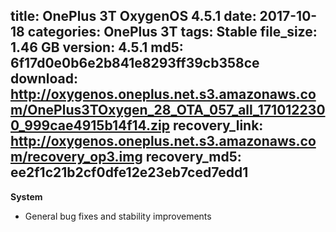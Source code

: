 title: OnePlus 3T OxygenOS 4.5.1
date: 2017-10-18
categories: OnePlus 3T
tags: Stable
file_size: 1.46 GB
version: 4.5.1
md5: 6f17d0e0b6e2b841e8293ff39cb358ce
download: http://oxygenos.oneplus.net.s3.amazonaws.com/OnePlus3TOxygen_28_OTA_057_all_1710122300_999cae4915b14f14.zip
recovery_link: http://oxygenos.oneplus.net.s3.amazonaws.com/recovery_op3.img
recovery_md5: ee2f1c21b2cf0dfe12e23eb7ced7edd1
---
**System**
* General bug fixes and stability improvements
